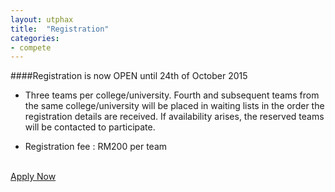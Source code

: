 ```yaml
---
layout: utphax
title:  "Registration"
categories:
- compete
---
```

####Registration is now OPEN until 24th of October 2015

* Three teams per college/university. Fourth and subsequent teams from the same college/university will be placed in waiting lists in the order the registration details are received. If availability arises, the reserved teams will be contacted to participate.

* Registration fee : RM200 per team


<p><br/><a href="{{ "/register/" | prepend: site.baseurl }}" class="btn btn-theme">Apply Now</a></p>
